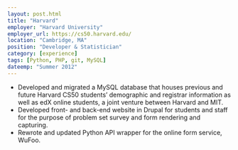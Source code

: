 ```yaml
---
layout: post.html
title: "Harvard"
employer: "Harvard University"
employer_url: https://cs50.harvard.edu/
location: "Cambridge, MA"
position: "Developer & Statistician"
category: [experience]
tags: [Python, PHP, git, MySQL]
dateemp: "Summer 2012"
---
```


* Developed and migrated a MySQL database that houses previous and future Harvard CS50 students’ demographic and registrar information as well as edX online students, a joint venture between Harvard and MIT.
* Developed front- and back-end website in Drupal for students and staff for the purpose of problem set survey and form rendering and capturing.
* Rewrote and updated Python API wrapper for the online form service, WuFoo.
